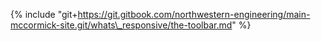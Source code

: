 {% include "git+https://git.gitbook.com/northwestern-engineering/main-mccormick-site.git/whats\_responsive/the-toolbar.md" %}

